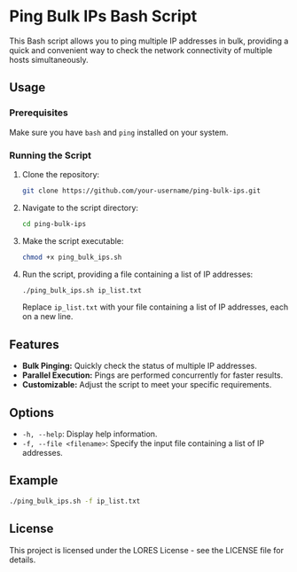 # Ping Bulk IPs Bash Script

This Bash script allows you to ping multiple IP addresses in bulk, providing a quick and convenient way to check the network connectivity of multiple hosts simultaneously.

## Usage

### Prerequisites

Make sure you have `bash` and `ping` installed on your system.

### Running the Script

1. Clone the repository:

    ```bash
    git clone https://github.com/your-username/ping-bulk-ips.git
    ```

2. Navigate to the script directory:

    ```bash
    cd ping-bulk-ips
    ```

3. Make the script executable:

    ```bash
    chmod +x ping_bulk_ips.sh
    ```

4. Run the script, providing a file containing a list of IP addresses:

    ```bash
    ./ping_bulk_ips.sh ip_list.txt
    ```

   Replace `ip_list.txt` with your file containing a list of IP addresses, each on a new line.

## Features

- **Bulk Pinging:** Quickly check the status of multiple IP addresses.
- **Parallel Execution:** Pings are performed concurrently for faster results.
- **Customizable:** Adjust the script to meet your specific requirements.

## Options

- `-h, --help`: Display help information.
- `-f, --file <filename>`: Specify the input file containing a list of IP addresses.

## Example

```bash
./ping_bulk_ips.sh -f ip_list.txt
```
## License

This project is licensed under the LORES License - see the LICENSE file for details.
